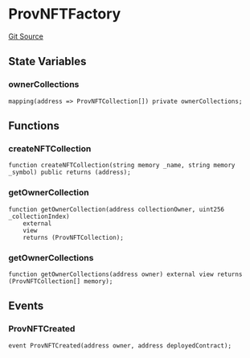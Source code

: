 # ProvNFTFactory
[Git Source](https://github.com/Provenance-Market/Provenance-AI-Backend-v2/blob/fbadee5cddd353412cd3f65d2fe397629bb40751/src/ProvNFTFactory.sol)


## State Variables
### ownerCollections

```solidity
mapping(address => ProvNFTCollection[]) private ownerCollections;
```


## Functions
### createNFTCollection


```solidity
function createNFTCollection(string memory _name, string memory _symbol) public returns (address);
```

### getOwnerCollection


```solidity
function getOwnerCollection(address collectionOwner, uint256 _collectionIndex)
    external
    view
    returns (ProvNFTCollection);
```

### getOwnerCollections


```solidity
function getOwnerCollections(address owner) external view returns (ProvNFTCollection[] memory);
```

## Events
### ProvNFTCreated

```solidity
event ProvNFTCreated(address owner, address deployedContract);
```

